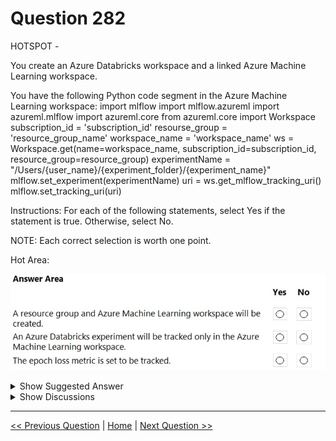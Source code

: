 # Question 282

HOTSPOT -

You create an Azure Databricks workspace and a linked Azure Machine Learning workspace.

You have the following Python code segment in the Azure Machine Learning workspace: import mlflow import mlflow.azureml import azureml.mlflow import azureml.core from azureml.core import Workspace subscription_id = 'subscription_id' resourse_group = 'resource_group_name' workspace_name = 'workspace_name' ws = Workspace.get(name=workspace_name, subscription_id=subscription_id, resource_group=resource_group) experimentName = "/Users/{user_name}/{experiment_folder}/{experiment_name}" mlflow.set_experiment(experimentName) uri = ws.get_mlflow_tracking_uri() mlflow.set_tracking_uri(uri)

Instructions: For each of the following statements, select Yes if the statement is true. Otherwise, select No.

NOTE: Each correct selection is worth one point.

Hot Area:

![Question Image](../images/q282_q_0030700001.png)

<details>
  <summary>Show Suggested Answer</summary>

<img src="../images/q282_ans_0_image611.png" alt="Answer Image"><br>

</details>

<details>
  <summary>Show Discussions</summary>

<blockquote><p><strong>TEO96B</strong> <code>(Wed 29 Jun 2022 10:09)</code> - <em>Upvotes: 27</em></p><p>It should be NYN, shouldn&#x27;t it?</p></blockquote>
<blockquote><p><strong>Lion007</strong> <code>(Fri 28 Jun 2024 18:28)</code> - <em>Upvotes: 2</em></p><p>I agree, it should be NYN
Box 1: No -
This method does not create a new resource group or Azure Machine Learning workspace; it simply accesses an existing one​​.
Box 2: Yes -
The get_mlflow_tracking_uri() method retrieves the tracking URI of the Azure Machine Learning workspace, and set_tracking_uri() directs MLflow to send its tracking data to this URI​​.
Box 3: No -
The Python code provided does not include any code that specifically sets up tracking for the &quot;epoch loss&quot; metric. While MLflow is capable of tracking such a metric, it would require explicit calls to mlflow.log_metric() within the training loop, which are not present in the provided code segment​​.</p></blockquote>
<blockquote><p><strong>vish9</strong> <code>(Tue 14 Nov 2023 14:27)</code> - <em>Upvotes: 6</em></p><p>https://learn.microsoft.com/en-us/azure/machine-learning/how-to-use-mlflow-azure-databricks?view=azureml-api-2&amp;tabs=cli%2Cmlflow
The above link states: Azure Databricks can be configured to track experiments using MLflow in two ways:

Track in both Azure Databricks workspace and Azure Machine Learning workspace (dual-tracking)
Track exclusively on Azure Machine Learning
By default, dual-tracking is configured for you when you linked your Azure Databricks workspace.
Hence It should be NNN</p></blockquote>

<blockquote><p><strong>Matt2000</strong> <code>(Mon 29 Jul 2024 14:29)</code> - <em>Upvotes: 1</em></p><p>I followed your link. The code specified in this question occurs in the section &#x27;Tracking exclusively on Azure Machine Learning workspace&#x27;. I suppose that the second question should be &#x27;Yes&#x27;.</p></blockquote>
<blockquote><p><strong>Secure_Defense</strong> <code>(Sun 02 Feb 2025 05:29)</code> - <em>Upvotes: 1</em></p><p>Should be NNN.

For second box: NO
&quot;You can configure Azure Databricks to track experiments using MLflow in two ways:

- Track in both Azure Databricks workspace and Azure Machine Learning workspace (dual-tracking)
- Track exclusively on Azure Machine Learning

By default, when you link your Azure Databricks workspace, dual-tracking is configured for you.

Linking your Azure Databricks workspace to your Azure Machine Learning workspace enables you to track your experiment data in the Azure Machine Learning workspace and Azure Databricks workspace at the same time. This configuration is called Dual-tracking.

https://learn.microsoft.com/en-us/azure/machine-learning/how-to-use-mlflow-azure-databricks?view=azureml-api-2&amp;tabs=cli%2Cmlflow#track-azure-databricks-runs-with-mlflow

For third box: NO

The code doesn&#x27;t provide any segment to track metrics.</p></blockquote>

<blockquote><p><strong>SunilB</strong> <code>(Thu 14 Sep 2023 11:55)</code> - <em>Upvotes: 5</em></p><p>Should be NNN
After you link your Azure Databricks workspace with your Azure Machine Learning workspace, MLflow Tracking is automatically set to be tracked in all of the following places:
The linked Azure Machine Learning workspace.
Your original ADB workspace.</p></blockquote>
<blockquote><p><strong>vishal_aiml164</strong> <code>(Sat 08 Jul 2023 15:28)</code> - <em>Upvotes: 6</em></p><p>It should be N,N,N as i see that 1) we will not create ws 2) in latest Azure ML and Azure DB we can monitor the logs 3) there is no code for logging in mlflow</p></blockquote>
<blockquote><p><strong>vishal_aiml164</strong> <code>(Sat 08 Jul 2023 15:30)</code> - <em>Upvotes: 1</em></p><p>FYR : https://learn.microsoft.com/en-us/azure/machine-learning/how-to-use-mlflow-azure-databricks?tabs=cli%2Cmlflow</p></blockquote>
<blockquote><p><strong>ning</strong> <code>(Thu 08 Dec 2022 18:34)</code> - <em>Upvotes: 1</em></p><p>I do not fully understand this question, in the statements, there are no statement for logging, in order mlflow to log, one the following needs to be called:

mlflow.log_param(&quot;alpha&quot;, alpha)
mlflow.log_metric(&#x27;mse&#x27;, 1.23)
mlflow.log_artifact(&quot;actuals_vs_predictions.png&quot;)
mlflow.log_model(lr, &quot;linear Model&quot;)

if no statement to log, how would anything to be traced or logged???</p></blockquote>

<blockquote><p><strong>AjoseO</strong> <code>(Sat 03 Sep 2022 05:35)</code> - <em>Upvotes: 4</em></p><p>On 03 March 2022

The 3rd question was different</p></blockquote>

</details>

---

[<< Previous Question](question_281.md) | [Home](../index.md) | [Next Question >>](question_283.md)
